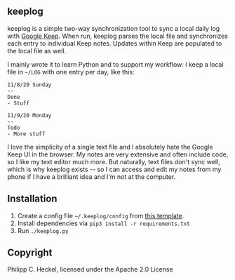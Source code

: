 keeplog
--
keeplog is a simple two-way synchronization tool to sync a local daily log with [Google Keep](https://keep.google.com). 
When run, keeplog parses the local file and synchronizes each entry to individual Keep notes. Updates within Keep are 
populated to the local file as well.

I mainly wrote it to learn Python and to support my workflow: I keep a local file in `~/LOG` with one entry 
per day, like this:

```
11/8/20 Sunday
--
Done
- Stuff

11/9/20 Monday
--
Todo
- More stuff
``` 

I love the simplicity of a single text file and I absolutely hate the Google Keep UI in the browser. My notes are very
extensive and often include code, so I like my text editor much more. But naturally, text files don't sync well, which 
is why keeplog exists -- so I can access and edit my notes from my phone if I have a brilliant idea and I'm not at 
the computer.

Installation
--
1. Create a config file `~/.keeplog/config` from [this template](config).
2. Install dependencies via `pip3 install -r requirements.txt`
3. Run `./keeplog.py`

Copyright
--
Philipp C. Heckel, licensed under the Apache 2.0 License 